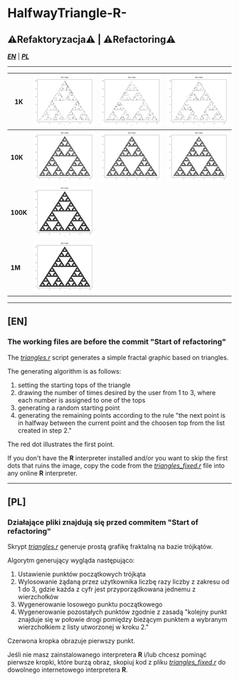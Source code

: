 # HalfwayTriangle-R-

## ⚠️Refaktoryzacja⚠️ | ⚠️Refactoring⚠️

***[EN](https://github.com/4Maksio/HalfwayTriangle-R-/tree/main#en)*** | 
***[PL](https://github.com/4Maksio/HalfwayTriangle-R-/tree/main#pl)***

---

|**1K**|![K](./Renders/K1.png)|![K](./Renders/K2.png)|![K](./Renders/K3.png)|
|---|---|---|---|
|**10K**|![10K](./Renders/10K1.png)|![10K](./Renders/10K2.png)|![10K](./Renders/10K3.png)|
|**100K**|![100K](./Renders/100K.png)|
|**1M**|![1M](./Renders/M.png)|

---

## [EN]

### The working files are before the commit "Start of refactoring"

The *[triangles.r](https://github.com/4Maksio/HalfwayTriangle-R-/blob/main/triangles.r)* script generates a simple fractal graphic based on triangles.

The generating algorithm is as follows:

1. setting the starting tops of the triangle
2. drawing the number of times desired by the user from 1 to 3, where each number is assigned to one of the tops
3. generating a random starting point
4. generating the remaining points according to the rule "the next point is in halfway between the current point and the choosen top from the list created in step 2."

The red dot illustrates the first point.

If you don't have the **R** interpreter installed and/or you want to skip the first dots that ruins the image, copy the code from the *[triangles_fixed.r](https://github.com/4Maksio/HalfwayTriangle-R-/blob/main/triangles_fixed.r)* file into any online **R** interpreter.

---

## [PL]

### Działające pliki znajdują się przed commitem "Start of refactoring"

Skrypt *[triangles.r](https://github.com/4Maksio/HalfwayTriangle-R-/blob/main/triangles.r)* generuje prostą grafikę fraktalną na bazie trójkątów.

Algorytm generujący wygląda następująco:

1. Ustawienie punktów początkowych trójkąta
2. Wylosowanie żądaną przez użytkownika liczbę razy liczby z zakresu od 1 do 3, gdzie każda z cyfr jest przyporządkowana jednemu z wierzchołków
3. Wygenerowanie losowego punktu początkowego
4. Wygenerowanie pozostałych punktów zgodnie z zasadą "kolejny punkt znajduje się w połowie drogi pomiędzy bieżącym punktem a wybranym wierzchołkiem z listy utworzonej w kroku 2."

Czerwona kropka obrazuje pierwszy punkt.

Jeśli nie masz zainstalowanego interpretera **R** i/lub chcesz pominąć pierwsze kropki, które burzą obraz, skopiuj kod z pliku *[triangles_fixed.r](https://github.com/4Maksio/HalfwayTriangle-R-/blob/main/triangles_fixed.r)* do dowolnego internetowego interpretera **R**.